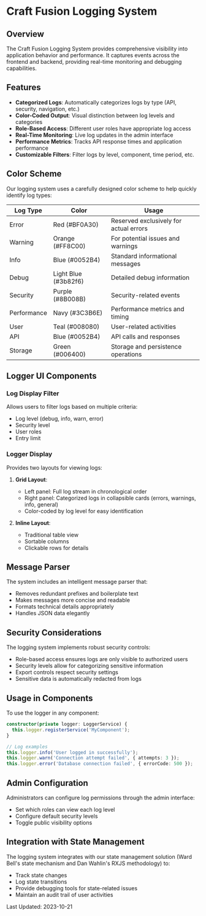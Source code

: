 # Craft Fusion Logging System

## Overview

The Craft Fusion Logging System provides comprehensive visibility into application behavior and performance. It captures events across the frontend and backend, providing real-time monitoring and debugging capabilities.

## Features

- **Categorized Logs**: Automatically categorizes logs by type (API, security, navigation, etc.)
- **Color-Coded Output**: Visual distinction between log levels and categories
- **Role-Based Access**: Different user roles have appropriate log access
- **Real-Time Monitoring**: Live log updates in the admin interface
- **Performance Metrics**: Tracks API response times and application performance
- **Customizable Filters**: Filter logs by level, component, time period, etc.

## Color Scheme

Our logging system uses a carefully designed color scheme to help quickly identify log types:

| Log Type | Color | Usage |
|----------|-------|-------|
| Error | Red (#BF0A30) | Reserved exclusively for actual errors |
| Warning | Orange (#FF8C00) | For potential issues and warnings |
| Info | Blue (#0052B4) | Standard informational messages |
| Debug | Light Blue (#3b82f6) | Detailed debug information |
| Security | Purple (#8B008B) | Security-related events |
| Performance | Navy (#3C3B6E) | Performance metrics and timing |
| User | Teal (#008080) | User-related activities |
| API | Blue (#0052B4) | API calls and responses |
| Storage | Green (#006400) | Storage and persistence operations |

## Logger UI Components

### Log Display Filter

Allows users to filter logs based on multiple criteria:
- Log level (debug, info, warn, error)
- Security level
- User roles
- Entry limit

### Logger Display

Provides two layouts for viewing logs:

1. **Grid Layout**:
   - Left panel: Full log stream in chronological order
   - Right panel: Categorized logs in collapsible cards (errors, warnings, info, general)
   - Color-coded by log level for easy identification

2. **Inline Layout**:
   - Traditional table view
   - Sortable columns
   - Clickable rows for details

## Message Parser

The system includes an intelligent message parser that:
- Removes redundant prefixes and boilerplate text
- Makes messages more concise and readable
- Formats technical details appropriately
- Handles JSON data elegantly

## Security Considerations

The logging system implements robust security controls:
- Role-based access ensures logs are only visible to authorized users
- Security levels allow for categorizing sensitive information
- Export controls respect security settings
- Sensitive data is automatically redacted from logs

## Usage in Components

To use the logger in any component:

```typescript
constructor(private logger: LoggerService) {
  this.logger.registerService('MyComponent');
}

// Log examples
this.logger.info('User logged in successfully');
this.logger.warn('Connection attempt failed', { attempts: 3 });
this.logger.error('Database connection failed', { errorCode: 500 });
```

## Admin Configuration

Administrators can configure log permissions through the admin interface:
- Set which roles can view each log level
- Configure default security levels
- Toggle public visibility options

## Integration with State Management

The logging system integrates with our state management solution (Ward Bell's state mechanism and Dan Wahlin's RXJS methodology) to:
- Track state changes
- Log state transitions
- Provide debugging tools for state-related issues
- Maintain an audit trail of user activities

Last Updated: 2023-10-21
